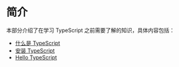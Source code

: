 # 简介

本部分介绍了在学习 TypeScript 之前需要了解的知识，具体内容包括：

- [什么是 TypeScript](what-is-typescript)
- [安装 TypeScript](get-typescript.md)
- [Hello TypeScript](hello-typescript.md)

